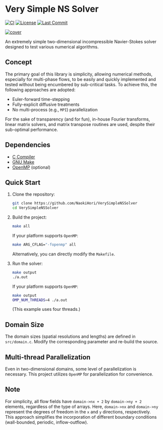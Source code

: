 # Very Simple NS Solver

[![CI](https://github.com/NaokiHori/VerySimpleNSSolver/actions/workflows/ci.yml/badge.svg)](https://github.com/NaokiHori/VerySimpleNSSolver/actions/workflows/ci.yml)
[![License](https://img.shields.io/github/license/NaokiHori/VerySimpleNSSolver)](https://opensource.org/license/MIT)
[![Last Commit](https://img.shields.io/github/last-commit/NaokiHori/VerySimpleNSSolver/main)](https://github.com/NaokiHori/VerySimpleNSSolver/commits/main)

[![cover](https://github.com/NaokiHori/VerySimpleNSSolver/blob/main/cover.jpg)](https://youtu.be/MdViM5HzCDs)

An extremely simple two-dimensional incompressible Navier-Stokes solver designed to test various numerical algorithms.

## Concept

The primary goal of this library is simplicity, allowing numerical methods, especially for multi-phase flows, to be easily and quickly implemented and tested without being encumbered by sub-critical tasks. 
To achieve this, the following approaches are adopted:

- Euler-forward time-stepping
- Fully-explicit diffusive treatments
- No multi-process (e.g., `MPI`) parallelization

For the sake of transparency (and for fun), in-house Fourier transforms, linear matrix solvers, and matrix transpose routines are used, despite their sub-optimal performance.

## Dependencies

- [C Compiler](https://gcc.gnu.org)
- [GNU Make](https://www.gnu.org/software/make/)
- [OpenMP](https://www.openmp.org) (optional)

## Quick Start

1. Clone the repository:

    ```bash
    git clone https://github.com/NaokiHori/VerySimpleNSSolver
    cd VerySimpleNSSolver
    ```

2. Build the project:

    ```bash
    make all
    ```

    If your platform supports `OpenMP`:

    ```bash
    make ARG_CFLAG="-fopenmp" all
    ```

    Alternatively, you can directly modify the `Makefile`.

3. Run the solver:

    ```bash
    make output
    ./a.out
    ```

    If your platform supports `OpenMP`:

    ```bash
    make output
    OMP_NUM_THREADS=4 ./a.out
    ```

    (This example uses four threads.)

## Domain Size

The domain sizes (spatial resolutions and lengths) are defined in `src/domain.c`.
Modify the corresponding parameter and re-build the source.

## Multi-thread Parallelization

Even in two-dimensional domains, some level of parallelization is necessary.
This project utilizes `OpenMP` for parallelization for convenience.

## Note

For simplicity, all flow fields have `domain->nx + 2` by `domain->ny + 2` elements, regardless of the type of arrays.
Here, `domain->nx` and `domain->ny` represent the degrees of freedom in the `x` and `y` directions, respectively.
This approach simplifies the incorporation of different boundary conditions (wall-bounded, periodic, inflow-outflow).

